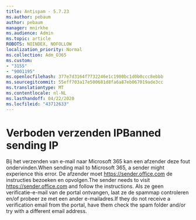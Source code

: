 ```yaml
---
title: Antispam - 5.7.23
ms.author: pebaum
author: pebaum
manager: mnirkhe
ms.audience: Admin
ms.topic: article
ROBOTS: NOINDEX, NOFOLLOW
localization_priority: Normal
ms.collection: Adm_O365
ms.custom:
- "3155"
- "9001195"
ms.openlocfilehash: 377e7d3164f7732246e1c1980bc1d0b0ccc8ebbb
ms.sourcegitcommit: 55eff703a17e500681d8fa6a87eb067019ade3cc
ms.translationtype: MT
ms.contentlocale: nl-NL
ms.lasthandoff: 04/22/2020
ms.locfileid: "43712633"
---
```

# <a name="banned-sending-ip"></a><span data-ttu-id="c6107-102">Verboden verzenden IP</span><span class="sxs-lookup"><span data-stu-id="c6107-102">Banned sending IP</span></span>

<span data-ttu-id="c6107-103">Bij het verzenden van e-mail naar Microsoft 365 kan een afzender deze fout ondervinden.</span><span class="sxs-lookup"><span data-stu-id="c6107-103">When sending mail to Microsoft 365, a sender might experience this error.</span></span> <span data-ttu-id="c6107-104">De afzender moet https://sender.office.com de instructies bezoeken en opvolgen.</span><span class="sxs-lookup"><span data-stu-id="c6107-104">The sender needs to visit https://sender.office.com and follow the instructions.</span></span>  <span data-ttu-id="c6107-105">Als ze geen verificatie-e-mail van de portal ontvangen, laat ze de spammap controleren en/of probeer ze met een ander e-mailadres.</span><span class="sxs-lookup"><span data-stu-id="c6107-105">If they do not receive a verification email from the portal, have them check the spam folder and/or try with a different email address.</span></span>
